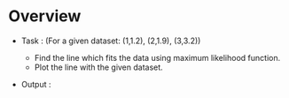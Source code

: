 # Overview

* Task : (For a given dataset: (1,1.2), (2,1.9), (3,3.2))
  * Find the line which fits the data using maximum likelihood function.
  * Plot the line with the given dataset.
  
  
* Output :  
